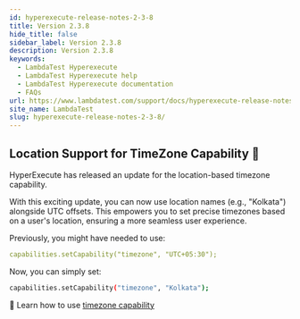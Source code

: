 ```yaml
---
id: hyperexecute-release-notes-2-3-8
title: Version 2.3.8
hide_title: false
sidebar_label: Version 2.3.8
description: Version 2.3.8
keywords:
  - LambdaTest Hyperexecute
  - LambdaTest Hyperexecute help
  - LambdaTest Hyperexecute documentation
  - FAQs
url: https://www.lambdatest.com/support/docs/hyperexecute-release-notes-2-3-8/
site_name: LambdaTest
slug: hyperexecute-release-notes-2-3-8/
---
```


<script type="application/ld+json"
      dangerouslySetInnerHTML={{ __html: JSON.stringify({
       "@context": "https://schema.org",
        "@type": "BreadcrumbList",
        "itemListElement": [{
          "@type": "ListItem",
          "position": 1,
          "name": "Home",
          "item": "https://www.lambdatest.com"
        },{
          "@type": "ListItem",
          "position": 2,
          "name": "Support",
          "item": "https://www.lambdatest.com/support/docs/"
        },{
          "@type": "ListItem",
          "position": 3,
          "name": "Version",
          "item": "https://www.lambdatest.com/support/docs/hyperexecute-release-notes-2-3-8/"
        }]
      })
    }}
></script>
## Location Support for TimeZone Capability 🚀

HyperExecute has released an update for the location-based timezone capability.

With this exciting update, you can now use location names (e.g., "Kolkata") alongside UTC offsets. This empowers you to set precise timezones based on a user's location, ensuring a more seamless user experience.

Previously, you might have needed to use:
```yaml
capabilities.setCapability("timezone", "UTC+05:30");
```

Now, you can simply set:
```bash
capabilities.setCapability("timezone", "Kolkata");
```

📕 Learn how to use [timezone capability](https://www.lambdatest.com/support/docs/selenium-automation-capabilities/#lambdatest-advanced-selenium-capabilities:~:text=Name%20not%20exists-,timezone,-Example%3A%20UTC%2B07)